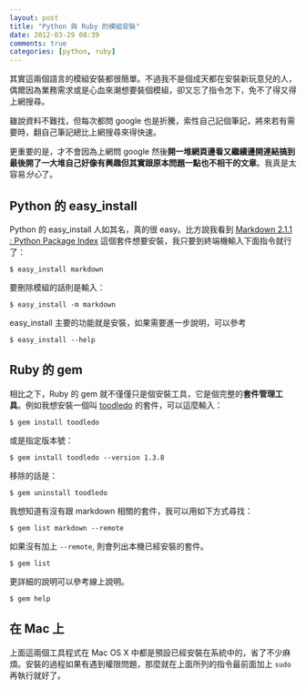 ```yaml
---
layout: post
title: "Python 與 Ruby 的模組安裝"
date: 2012-03-29 08:39
comments: true
categories: [python, ruby]
---
```


其實這兩個語言的模組安裝都很簡單。不過我不是個成天都在安裝新玩意兒的人，偶爾因為業務需求或是心血來潮想要裝個模組，卻又忘了指令怎下，免不了得又得上網搜尋。

雖說資料不難找，但每次都問 google 也是折騰，索性自己記個筆記，將來若有需要時，翻自己筆記總比上網搜尋來得快速。

更重要的是，才不會因為上網問 google 然後**開一堆網頁邊看又繼續邊開連結搞到最後開了一大堆自己好像有興趣但其實跟原本問題一點也不相干的文章**。我真是太容易*分心*了。

## Python 的 easy_install

Python 的 easy_install 人如其名，真的很 easy。比方說我看到 [Markdown 2.1.1 : Python Package Index][python] 這個套件想要安裝，我只要到終端機輸入下面指令就行了：

    $ easy_install markdown
    
要刪除模組的話則是輸入：

    $ easy_install -m markdown

easy_install 主要的功能就是安裝，如果需要進一步說明，可以參考

    $ easy_install --help

## Ruby 的 gem

相比之下，Ruby 的 gem 就不僅僅只是個安裝工具，它是個完整的**套件管理工具**。例如我想安裝一個叫 [toodledo][rubyforge] 的套件，可以這麼輸入：

    $ gem install toodledo

或是指定版本號：

    $ gem install toodledo --version 1.3.8

移除的話是：

    $ gem uninstall toodledo

我想知道有沒有跟 markdown 相關的套件，我可以用如下方式尋找：

    $ gem list markdown --remote

如果沒有加上 `--remote`, 則會列出本機已經安裝的套件。

    $ gem list

更詳細的說明可以參考線上說明。

    $ gem help

## 在 Mac 上

上面這兩個工具程式在 Mac OS X 中都是預設已經安裝在系統中的，省了不少麻煩。安裝的過程如果有遇到權限問題，那麼就在上面所列的指令最前面加上 `sudo` 再執行就好了。

[python]: http://pypi.python.org/pypi/Markdown
[rubyforge]: http://toodledo.rubyforge.org/toodledo/